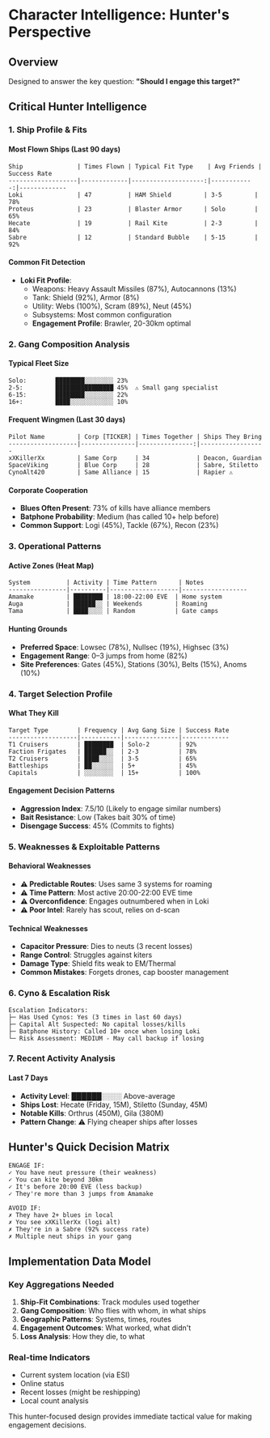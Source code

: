 # Character Intelligence: Hunter's Perspective

## Overview
Designed to answer the key question: **"Should I engage this target?"**

## Critical Hunter Intelligence

### 1. **Ship Profile & Fits**
#### Most Flown Ships (Last 90 days)
```
Ship               | Times Flown | Typical Fit Type    | Avg Friends | Success Rate
-------------------|-------------|--------------------:|------------:|-------------
Loki               | 47          | HAM Shield         | 3-5         | 78%
Proteus            | 23          | Blaster Armor      | Solo        | 65%
Hecate             | 19          | Rail Kite          | 2-3         | 84%
Sabre              | 12          | Standard Bubble    | 5-15        | 92%
```

#### Common Fit Detection
- **Loki Fit Profile**: 
  - Weapons: Heavy Assault Missiles (87%), Autocannons (13%)
  - Tank: Shield (92%), Armor (8%)  
  - Utility: Webs (100%), Scram (89%), Neut (45%)
  - Subsystems: Most common configuration
  - **Engagement Profile**: Brawler, 20-30km optimal

### 2. **Gang Composition Analysis**
#### Typical Fleet Size
```
Solo:        ████████░░░░░░░░ 23%
2-5:         ████████████████ 45%  ⚠️ Small gang specialist
6-15:        ████████░░░░░░░░ 22%
16+:         ████░░░░░░░░░░░░ 10%
```

#### Frequent Wingmen (Last 30 days)
```
Pilot Name         | Corp [TICKER] | Times Together | Ships They Bring
-------------------|---------------|---------------:|------------------
xXKillerXx         | Same Corp     | 34             | Deacon, Guardian
SpaceViking        | Blue Corp     | 28             | Sabre, Stiletto
CynoAlt420         | Same Alliance | 15             | Rapier ⚠️
```

#### Corporate Cooperation
- **Blues Often Present**: 73% of kills have alliance members
- **Batphone Probability**: Medium (has called 10+ help before)
- **Common Support**: Logi (45%), Tackle (67%), Recon (23%)

### 3. **Operational Patterns**
#### Active Zones (Heat Map)
```
System          | Activity | Time Pattern      | Notes
----------------|----------|-------------------|------------------
Amamake         | ████████ | 18:00-22:00 EVE  | Home system
Auga            | ██████░░ | Weekends         | Roaming
Tama            | ████░░░░ | Random           | Gate camps
```

#### Hunting Grounds
- **Preferred Space**: Lowsec (78%), Nullsec (19%), Highsec (3%)
- **Engagement Range**: 0–3 jumps from home (82%)
- **Site Preferences**: Gates (45%), Stations (30%), Belts (15%), Anoms (10%)

### 4. **Target Selection Profile**
#### What They Kill
```
Target Type        | Frequency | Avg Gang Size | Success Rate
-------------------|-----------|---------------|-------------
T1 Cruisers        | ████████  | Solo-2        | 92%
Faction Frigates   | ██████░░  | 2-3           | 78%
T2 Cruisers        | ████░░░░  | 3-5           | 65%
Battleships        | ██░░░░░░  | 5+            | 45%
Capitals           | ░░░░░░░░  | 15+           | 100%
```

#### Engagement Decision Patterns
- **Aggression Index**: 7.5/10 (Likely to engage similar numbers)
- **Bait Resistance**: Low (Takes bait 30% of time)
- **Disengage Success**: 45% (Commits to fights)

### 5. **Weaknesses & Exploitable Patterns**

#### Behavioral Weaknesses
- **⚠️ Predictable Routes**: Uses same 3 systems for roaming
- **⚠️ Time Pattern**: Most active 20:00-22:00 EVE time
- **⚠️ Overconfidence**: Engages outnumbered when in Loki
- **⚠️ Poor Intel**: Rarely has scout, relies on d-scan

#### Technical Weaknesses  
- **Capacitor Pressure**: Dies to neuts (3 recent losses)
- **Range Control**: Struggles against kiters
- **Damage Type**: Shield fits weak to EM/Thermal
- **Common Mistakes**: Forgets drones, cap booster management

### 6. **Cyno & Escalation Risk**
```
Escalation Indicators:
├─ Has Used Cynos: Yes (3 times in last 60 days)
├─ Capital Alt Suspected: No capital losses/kills
├─ Batphone History: Called 10+ once when losing Loki
└─ Risk Assessment: MEDIUM - May call backup if losing
```

### 7. **Recent Activity Analysis**
#### Last 7 Days
- **Activity Level**: ██████░░░░ Above-average
- **Ships Lost**: Hecate (Friday, 15M), Stiletto (Sunday, 45M)
- **Notable Kills**: Orthrus (450M), Gila (380M)
- **Pattern Change**: ⚠️ Flying cheaper ships after losses

## Hunter's Quick Decision Matrix

```
ENGAGE IF:
✓ You have neut pressure (their weakness)
✓ You can kite beyond 30km
✓ It's before 20:00 EVE (less backup)
✓ They're more than 3 jumps from Amamake

AVOID IF:
✗ They have 2+ blues in local
✗ You see xXKillerXx (logi alt)
✗ They're in a Sabre (92% success rate)
✗ Multiple neut ships in your gang
```

## Implementation Data Model

### Key Aggregations Needed
1. **Ship-Fit Combinations**: Track modules used together
2. **Gang Composition**: Who flies with whom, in what ships
3. **Geographic Patterns**: Systems, times, routes
4. **Engagement Outcomes**: What worked, what didn't
5. **Loss Analysis**: How they die, to what

### Real-time Indicators
- Current system location (via ESI)
- Online status
- Recent losses (might be reshipping)
- Local count analysis

This hunter-focused design provides immediate tactical value for making engagement decisions.